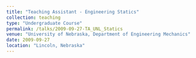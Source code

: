 ```yaml
---
title: "Teaching Assistant - Engineering Statics"
collection: teaching
type: "Undergraduate Course"
permalink: /talks/2009-09-27-TA_UNL_Statics
venue: "University of Nebraska, Department of Engineering Mechanics"
date: 2009-09-27
location: "Lincoln, Nebraska"
---
```


